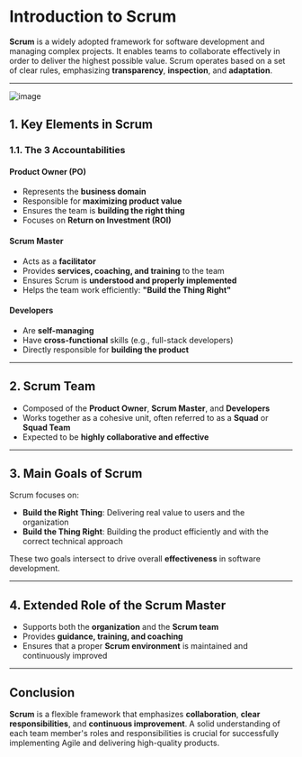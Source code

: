 # Introduction to Scrum

**Scrum** is a widely adopted framework for software development and managing complex projects. It enables teams to collaborate effectively in order to deliver the highest possible value. Scrum operates based on a set of clear rules, emphasizing **transparency**, **inspection**, and **adaptation**.

---
![image](https://github.com/user-attachments/assets/a7ba39e9-673e-4f14-96df-f9598e057c72)


## 1. Key Elements in Scrum

### 1.1. The 3 Accountabilities

#### Product Owner (PO)
- Represents the **business domain**
- Responsible for **maximizing product value**
- Ensures the team is **building the right thing**
- Focuses on **Return on Investment (ROI)**

#### Scrum Master
- Acts as a **facilitator**
- Provides **services, coaching, and training** to the team
- Ensures Scrum is **understood and properly implemented**
- Helps the team work efficiently: **"Build the Thing Right"**

#### Developers
- Are **self-managing**
- Have **cross-functional** skills (e.g., full-stack developers)
- Directly responsible for **building the product**

---

## 2. Scrum Team

- Composed of the **Product Owner**, **Scrum Master**, and **Developers**
- Works together as a cohesive unit, often referred to as a **Squad** or **Squad Team**
- Expected to be **highly collaborative and effective**

---

## 3. Main Goals of Scrum

Scrum focuses on:

- **Build the Right Thing**: Delivering real value to users and the organization
- **Build the Thing Right**: Building the product efficiently and with the correct technical approach

These two goals intersect to drive overall **effectiveness** in software development.

---

## 4. Extended Role of the Scrum Master

- Supports both the **organization** and the **Scrum team**
- Provides **guidance, training, and coaching**
- Ensures that a proper **Scrum environment** is maintained and continuously improved

---

## Conclusion

**Scrum** is a flexible framework that emphasizes **collaboration**, **clear responsibilities**, and **continuous improvement**. A solid understanding of each team member's roles and responsibilities is crucial for successfully implementing Agile and delivering high-quality products.
